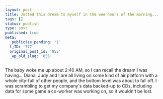 ```yaml
---
layout: post
title: Jotted this dream to myself in the wee hours of the morning...
tags: []
status: publish
type: post
published: true
meta:
  _publicize_pending: '1'
  ljID: '777'
  original_post_id: '855'
  _wp_old_slug: '855'
---
```

The baby woke me up about 2:40 AM, so I can recall the dream I was having...  Diana, Judy and I are all living on some kind of air platform with a whole city-full of other people, and the bottom level was about to fall off.  I was scrambling to get my company's data backed-up to CDs, including data for some game a co-worker was working on, so it wouldn't be lost.
